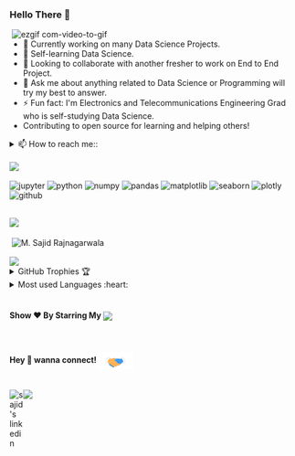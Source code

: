 ### Hello There 👋
<img align="right" alt="ezgif com-video-to-gif" width="500px" src="https://user-images.githubusercontent.com/80061230/124361333-37fec200-dc4c-11eb-93b9-51f147eb3b80.gif"/>

- 🔭 Currently working on many Data Science Projects.
- 🌱 Self-learning Data Science.
- 👀 Looking to collaborate with another fresher to work on End to End Project.
- 💬 Ask me about anything related to Data Science or Programming will try my best to answer.
- ⚡ Fun fact: I'm Electronics and Telecommunications Engineering Grad who is self-studying Data Science.
- Contributing to open source for learning and helping others! 
<details> <summary> 📫 How to reach me::</summary><a href="mailto:msr.rajnagarwala@gmail.com"> <img src="https://img.icons8.com/fluent/48/000000/gmail.png" width="22px"/> </a>
</details>
<br>
<img height="30" src="https://img.shields.io/badge/Languages and Tools- 📚-lightblue.svg?&style=for-the-badge&logo=KushalDas&logoColor=blue" />
<p align="left"><img alt="jupyter" src="https://www.vectorlogo.zone/logos/jupyter/jupyter-ar21.svg" width="70" height="50" /> 
<img alt="python"  src="https://www.vectorlogo.zone/logos/python/python-icon.svg" width="50" height="40" />
<img alt="numpy"  src="https://www.vectorlogo.zone/logos/numpy/numpy-ar21.svg" width="80" height="60" />
<img alt="pandas" src="https://user-images.githubusercontent.com/80061230/124363746-b19dac80-dc5a-11eb-8607-6966202bed02.png" width="70" height="40" />
<img alt="matplotlib" src="https://user-images.githubusercontent.com/80061230/124363546-72bb2700-dc59-11eb-8815-90de893eb0c8.jpeg" width="90" height="40" />
<img alt="seaborn" src="https://user-images.githubusercontent.com/80061230/124363463-fa546600-dc58-11eb-8515-e2b6f6ed9670.png" width="50" height="50" /> 
<img alt="plotly" src="https://www.vectorlogo.zone/logos/plot_ly/plot_ly-icon.svg"width="50" height="40" /> 
<img alt="github" src="https://img.icons8.com/ios-glyphs/240/000000/github.png"width="40" height="40">
</p>
<br>
<img height="27" src="https://img.shields.io/badge/Sajid's GitHub Status --lightgreen.svg?&style=for-the-badge&logo=KushalDas&logoColor=blue" />
<p>&nbsp;<img align="center" src="https://github-readme-stats.vercel.app/api?username=msr-sajid&show_icons=true&hide_border=true&show_owner=true&title_color=FFFF00&theme=dark&custom_title=Hello! 👏&layout=compact" alt="M. Sajid Rajnagarwala"/></p>
<img align="center" src="https://github-readme-streak-stats.herokuapp.com/?user=msr-sajid&theme=radical&custom_title=streak-stats&hide_border=true&layout=compact" />
<details align="left">
  <summary>GitHub Trophies 🏆</summary>
<p align="left">
  <a href="https://github.com/ryo-ma/github-profile-trophy" target="_blank">
    <img src="https://github-profile-trophy.vercel.app/?username=msr-sajid&theme=gruvbox&layout=compact&title_color=00FF00"/>
  </a>
</p>
</details>
<details>
  <summary>Most used Languages :heart: </summary>
  <p><img align="left" src="https://github-readme-stats.vercel.app/api/top-langs/?username=msr-sajid&title_color=FF69B4&custom_title=Most Used Languages :D &layout=compact&theme=highcontrast&langs_count=10" alt="msr-sajid" /></p>
</details> <br>
<h4 align="left">Show ❤️ By Starring My <a href='https://github.com/msr-sajid?tab=repositories'><img align='center'  height="22" src="https://img.shields.io/badge/Repos!😊-lightpink.svg?&style=for-the-badge&logo=msr-sajid&logoColor=blue" /></a></h4>
<br>
<h4 align="left">Hey 👋 wanna connect!<img align="center" src="https://github.com/Kushal997-das/Kushal997-das/blob/master/Profile%20generator/Handshake.gif" height="30px"></h4> <br>
<a href="https://www.linkedin.com/in/msr-sajid/">
  <img align="left" src="https://cdn.jsdelivr.net/npm/simple-icons@v3/icons/linkedin.svg" alt="sajid's linkedin" width="24px" />
</a>
<a href="https://twitter.com/msr_sajid" target="blank">
  <img align="left" src="https://cdn.jsdelivr.net/npm/simple-icons@v3/icons/twitter.svg" width="26px" />
</a>
